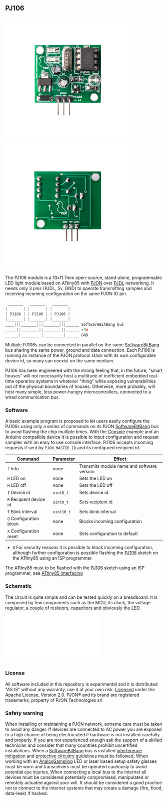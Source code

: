 
## PJ106
<img src="images/PJ106-front.jpg" style="display: inline-block;" width="400"><img src="images/PJ106-back.jpg" style="display: inline-block;" width="400">

The PJ106 module is a 10x11.7mm open-source, stand-alone, programmable LED light module based on ATtiny85 with [PJON](https://github.com/gioblu/PJON/) over [PJDL](https://github.com/gioblu/PJON/blob/master/src/strategies/SoftwareBitBang/specification) networking. It needs only 3 pins (PJDL, 5v, GND) to operate transmitting samples and receiving incoming configuration on the same PJON IO pin.

```cpp  
 _______   _______   _______
|       | |       | |       |
| PJ106 | | PJ106 | | PJ106 |
|_______| |_______| |_______|
____|||_______|||_______|||______ SoftwareBitBang bus
_____||________||________||______ +9v
______|_________|_________|______ GND
```
Multiple PJ106s can be connected in parallel on the same [SoftwareBitBang](https://github.com/gioblu/PJON/src/strategies/SoftwareBitBang/README.md) bus sharing the same power, ground and data connection. Each PJ106 is running an instance of the PJON protocol stack with its own configurable device id, so many can coexist on the same medium.

PJ106 has been engineered with the strong feeling that, in the future, "smart houses" will not necessarily host a multitude of inefficient embedded real-time operative systems in whatever "thing" while exposing vulnerabilities out of the physical boundaries of houses. Otherwise, more probably, will host many simple, less power-hungry microcontrollers, connected to a wired communication bus.

### Software
A basic example program is proposed to let users easily configure the PJ106s using only a series of commands on its PJON [SoftwareBitBang](https://github.com/gioblu/PJON/src/strategies/SoftwareBitBang/README.md) bus to avoid flashing the chip multiple times. With the [Console](software/Console/Console.ino) example and an Arduino compatible device it is possible to input configuration and request samples with an easy to use console interface. PJ106 accepts incoming requests if sent by `PJON_MASTER_ID` and its configured recipient id.

| Command                          | Parameter     | Effect                                                            |
| -------------------------------- | --------------| ----------------------------------------------------------------- |
|  `?` Info                        | none          | Transmits module name and software version                        |
|  `H` LED on                      | none          | Sets the LED on                                                   |
|  `H` LED off                     | none          | Sets the LED off                                                  |
|  `I` Device id                   | `uint8_t`     | Sets device id                                                    |
|  `R` Recipient device id         | `uint8_t`     | Sets recipient id                                                 |
|  `T` Blink interval              | `uint16_t`    | Sets blink interval                                               |
|  `Q` Configuration block         | none          | Blocks incoming configuration                                     |
|  `X` Configuration reset         | none          | Sets configuration to default                                     |

- `Q` For security reasons it is possible to block incoming configuration, although further configuration is possible flashing the [PJ106](software/PJ106/PJ106.ino) sketch on the ATtiny85 using an ISP programmer.

The ATtiny85 must to be flashed with the [PJ106](software/PJ106/PJ106.ino) sketch using an ISP programmer, see [ATtiny85 interfacing](https://github.com/gioblu/PJON/wiki/ATtiny-interfacing)

### Schematic
The circuit is quite simple and can be tested quickly on a breadboard. It is composed by few components such as the MCU, its clock, the voltage regulator, a couple of resistors, capacitors and obviously the LED.

![PJ106 schematic](schematics/PJ106.pdf)

### License
All software included in this repository is experimental and it is distributed "AS IS" without any warranty, use it at your own risk. [Licensed](https://github.com/gioblu/PJON/blob/master/LICENSE.md) under the Apache License, Version 2.0. PJON® and its brand are registered trademarks, property of PJON Technologies srl

### Safety warning
When installing or maintaining a PJON network, extreme care must be taken to avoid any danger. If devices are connected to AC power you are exposed to a high chance of being electrocuted if hardware is not installed carefully and properly. If you are not experienced enough ask the support of a skilled technician and consider that many countries prohibit uncertified installations. When a [SoftwareBitBang](https://github.com/gioblu/PJON/src/strategies/SoftwareBitBang/README.md) bus is installed [interference mitigation](https://github.com/gioblu/PJON/wiki/Mitigate-interference) and [protective circuitry](https://github.com/gioblu/PJON/wiki/Protective-circuitry) guidelines must be followed. When working with an [AnalogSampling](/src/strategies/AnalogSampling) LED or laser based setup safety glasses must be worn and transceivers must be operated cautiously to avoid potential eye injuries. When connecting a local bus to the internet all devices must be considered potentially compromised, manipulated or remotely actuated against your will. It should be considered a good practice not to connect to the internet systems that may create a damage (fire, flood, data-leak) if hacked.
